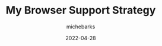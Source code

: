 ---
author: michebarks
date: 2022-04-28
permalink: false
publisher: cssinreallife
tags:
  - user-agents
  - support
  - progressive-enhancement
  - testing
target_url: https://css-irl.info/my-browser-support-strategy/
title: My Browser Support Strategy
---